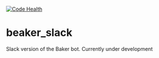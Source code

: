 [![Code Health](https://landscape.io/github/jvlomax/beaker_slack/master/landscape.svg?style=flat)](https://landscape.io/github/jvlomax/beaker_slack/master)

# beaker_slack
Slack version of the Baker bot. Currently under development
